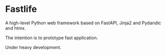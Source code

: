 # Fastlife

A high-level Python web framework based on FastAPI, Jinja2 and Pydandic and htmx.

The intention is to prototype fast application.

Under heavy development.
